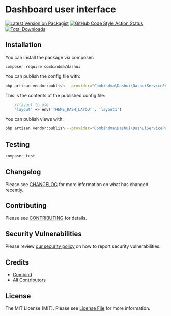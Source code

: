 # Dashboard  user interface

[![Latest Version on Packagist](https://img.shields.io/packagist/v/combindma/dashui.svg?style=flat-square)](https://packagist.org/packages/combindma/dashui)
[![GitHub Code Style Action Status](https://img.shields.io/github/workflow/status/combindma/dashui/Check%20&%20fix%20styling?label=code%20style)](https://github.com/combindma/dashui/actions?query=workflow%3A"Check+%26+fix+styling"+branch%3Amaster)
[![Total Downloads](https://img.shields.io/packagist/dt/combindma/dashui.svg?style=flat-square)](https://packagist.org/packages/combindma/dashui)

## Installation

You can install the package via composer:

```bash
composer require combindma/dashui
```

You can publish the config file with:

```bash
php artisan vendor:publish --provider="Combindma\Dashui\DashuiServiceProvider" --tag="dashui-config"
```

This is the contents of the published config file:

```php
    //layout to use
    'layout' => env('THEME_DASH_LAYOUT', 'layout1')
```

You can publish views with:

```bash
php artisan vendor:publish --provider="Combindma\Dashui\DashuiServiceProvider" --tag="dashui-views"
```

## Testing

```bash
composer test
```

## Changelog

Please see [CHANGELOG](CHANGELOG.md) for more information on what has changed recently.

## Contributing

Please see [CONTRIBUTING](.github/CONTRIBUTING.md) for details.

## Security Vulnerabilities

Please review [our security policy](../../security/policy) on how to report security vulnerabilities.

## Credits

- [Combind](https://github.com/combindma)
- [All Contributors](../../contributors)

## License

The MIT License (MIT). Please see [License File](LICENSE.md) for more information.
